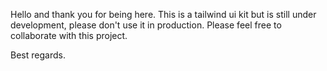 Hello and thank you for being here.
This is a tailwind ui kit but is still under development, please don't use it in production.
Please feel free to collaborate with this project.

Best regards.